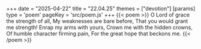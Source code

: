 +++
date = "2025-04-22"
title = "22.04.25"
themes = ["devotion"]
[params]
  type = 'poem'
  pageKey = 'src/poem.js'
+++
{{< poem >}}
O Lord of grace the strength of all,
My weaknesses are bare before,
That you would grant me strength!
Enrap my arms with yours,
Crown me with the hidden crowns,
Of humble character firming pain,
For the great hope that beckons me.
{{< /poem >}}